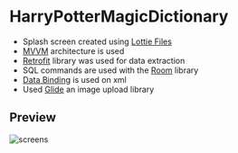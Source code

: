 # HarryPotterMagicDictionary
+ Splash screen created using [Lottie Files](https://lottiefiles.com/)
+ [MVVM](https://learn.microsoft.com/en-us/dotnet/architecture/maui/mvvm) architecture is used
+ [Retrofit](https://square.github.io/retrofit/) library was used for data extraction
+ SQL commands are used with the [Room](https://developer.android.com/jetpack/androidx/releases/room) library
+ [Data Binding](https://developer.android.com/topic/libraries/data-binding) is used on xml
+ Used [Glide](https://bumptech.github.io/glide/) an image upload library
## Preview
![screens](https://github.com/amineytc/HarryPotterMagicDictionary/assets/75496744/164c3ee4-e24b-482e-a57a-e9d7cdaca647)
